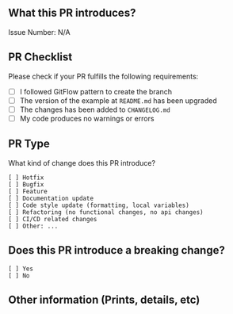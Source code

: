 ## What this PR introduces?

Issue Number: N/A

<!-- Please, includes description of this pull request -->

## PR Checklist

Please check if your PR fulfills the following requirements:

- [ ] I followed GitFlow pattern to create the branch
- [ ] The version of the example at `README.md` has been upgraded
- [ ] The changes has been added to `CHANGELOG.md`
- [ ] My code produces no warnings or errors

## PR Type

What kind of change does this PR introduce?

```
[ ] Hotfix
[ ] Bugfix
[ ] Feature
[ ] Documentation update
[ ] Code style update (formatting, local variables)
[ ] Refactoring (no functional changes, no api changes)
[ ] CI/CD related changes
[ ] Other: ...
```

## Does this PR introduce a breaking change?

```
[ ] Yes
[ ] No
```

<!-- If this PR contains a breaking change, please describe the impact and migration path for existing applications below. -->

## Other information (Prints, details, etc)
